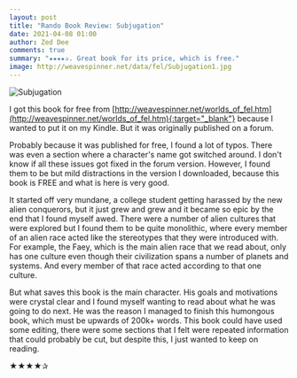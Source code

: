 ```yaml
---
layout: post
title: "Rando Book Review: Subjugation"
date: 2021-04-08 01:00
author: Zed Dee
comments: true
summary: "★★★★✰. Great book for its price, which is free."
image: http://weavespinner.net/data/fel/Subjugation1.jpg
---
```


![Subjugation](http://weavespinner.net/data/fel/Subjugation1.jpg)

I got this book for free from [http://weavespinner.net/worlds_of_fel.htm](http://weavespinner.net/worlds_of_fel.htm){:target="_blank"} because I wanted to put it on my Kindle. But it was originally published on a forum.

Probably because it was published for free, I found a lot of typos. There was even a section where a character's name got switched around. I don't know if all these issues got fixed in the forum version. However, I found them to be but mild distractions in the version I downloaded, because this book is FREE and what is here is very good.

It started off very mundane, a college student getting harassed by the new alien conquerors, but it just grew and grew and it became so epic by the end that I found myself awed. There were a number of alien cultures that were explored but I found them to be quite monolithic, where every member of an alien race acted like the stereotypes that they were introduced with. For example, the Faey, which is the main alien race that we read about, only has one culture even though their civilization spans a number of planets and systems. And every member of that race acted according to that one culture.

But what saves this book is the main character. His goals and motivations were crystal clear and I found myself wanting to read about what he was going to do next. He was the reason I managed to finish this humongous book, which must be upwards of 200k+ words. This book could have used some editing, there were some sections that I felt were repeated information that could probably be cut, but despite this, I just wanted to keep on reading.

★★★★✰
